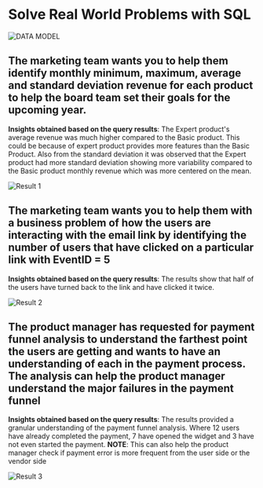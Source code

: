 # Solve Real World Problems with SQL

![DATA MODEL](https://github.com/AnishSalvi1222/SQL-Data-Analysis/assets/104258169/e3df9a9c-7b39-4a75-9e41-4099e26bce56)

## The marketing team wants you to help them identify monthly minimum, maximum, average and standard deviation revenue for each product to help the board team set their goals for the upcoming year.
**Insights obtained based on the query results**: The Expert product's average revenue was much higher compared to the Basic product. This could be because of expert product provides more features than the Basic Product.
Also from the standard deviation it was observed that the Expert product had more standard deviation showing more variability compared to the Basic product monthly revenue which was more centered on the mean.

![Result 1](https://github.com/AnishSalvi1222/SQL-Data-Analysis/assets/104258169/6640cc64-02ae-4ebc-aa19-298f37be3fdc)

## The marketing team wants you to help them with a business problem of how the users are interacting with the email link by identifying the number of users that have clicked on a particular link with EventID = 5
**Insights obtained based on the query results**: The results show that half of the users have turned back to the link and have clicked it twice.

![Result 2](https://github.com/AnishSalvi1222/SQL-Data-Analysis/assets/104258169/bd6b7f51-a2f3-428a-9a79-84d4931eba06)

## The product manager has requested for payment funnel analysis to understand the farthest point the users are getting and wants to have an understanding of each in the payment process. The analysis can help the product manager understand the major failures in the payment funnel
**Insights obtained based on the query results**: The results provided a granular understanding of the payment funnel analysis. Where 12 users have already completed the payment, 7 have opened the widget and 3 have not even started the payment. 
**NOTE**: This can also help the product manager check if payment error is more frequent from the user side or the vendor side

![Result 3](https://github.com/AnishSalvi1222/SQL-Data-Analysis/assets/104258169/248c3011-b7e9-4b2f-be0a-c2702242a706)
